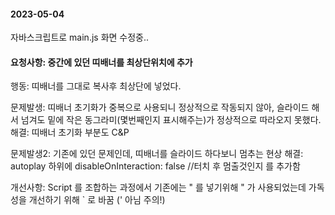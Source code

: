 #### 2023-05-04


자바스크립트로 main.js 화면 수정중..


#### 요청사항: 중간에 있던 띠배너를 최상단위치에 추가

행동: 띠배너를 그대로 복사후 최상단에 넣었다.

문제발생: 띠배너 초기화가 중복으로 사용되니 정상적으로 작동되지 않아, 슬라이드 해서 넘겨도 밑에 작은 동그라미(몇번째인지 표시해주는)가 정상적으로 따라오지 못했다.
해결: 띠배너 초기화 부분도 C&P

문제발생2: 기존에 있던 문제인데, 띠배너를 슬라이드 하다보니 멈추는 현상
해결: autoplay 하위에 disableOnInteraction: false //터치 후 멈출것인지   를 추가함

개선사항: Script 를 조합하는 과정에서 기존에는 " 를 넣기위해 \" 가 사용되었는데 가독성을 개선하기 위해 ` 로 바꿈 (' 아님 주의!)


